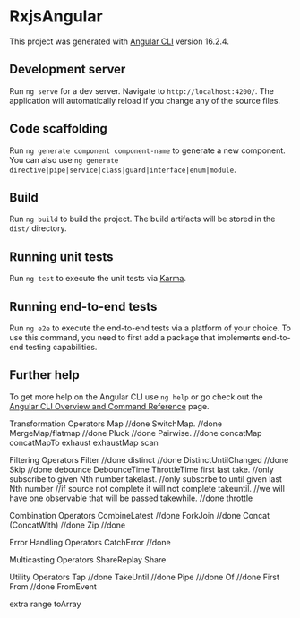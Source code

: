 # RxjsAngular

This project was generated with [Angular CLI](https://github.com/angular/angular-cli) version 16.2.4.

## Development server

Run `ng serve` for a dev server. Navigate to `http://localhost:4200/`. The application will automatically reload if you change any of the source files.

## Code scaffolding

Run `ng generate component component-name` to generate a new component. You can also use `ng generate directive|pipe|service|class|guard|interface|enum|module`.

## Build

Run `ng build` to build the project. The build artifacts will be stored in the `dist/` directory.

## Running unit tests

Run `ng test` to execute the unit tests via [Karma](https://karma-runner.github.io).

## Running end-to-end tests

Run `ng e2e` to execute the end-to-end tests via a platform of your choice. To use this command, you need to first add a package that implements end-to-end testing capabilities.

## Further help

To get more help on the Angular CLI use `ng help` or go check out the [Angular CLI Overview and Command Reference](https://angular.io/cli) page.



Transformation Operators
Map       //done
SwitchMap.  //done
MergeMap/flatmap   //done
Pluck     //done
Pairwise.  //done
concatMap
concatMapTo
exhaust
exhaustMap
scan


Filtering Operators
Filter   //done
distinct   //done
DistinctUntilChanged  //done
Skip  //done
debounce
DebounceTime
ThrottleTime
first 
last
take.   //only subscribe to given Nth number
takelast. //only subscrbe to until given last Nth number //if source not complete it will not complete
takeuntil. //we will have one observable that will be passed 
takewhile.  //done
throttle

Combination Operators
CombineLatest    //done
ForkJoin         //done
Concat (ConcatWith)  //done
Zip      //done

Error Handling Operators
CatchError     //done

Multicasting Operators
ShareReplay
Share

Utility Operators
Tap    //done
TakeUntil  //done
Pipe    ///done
Of   //done
First
From   //done
FromEvent




extra 
range
toArray